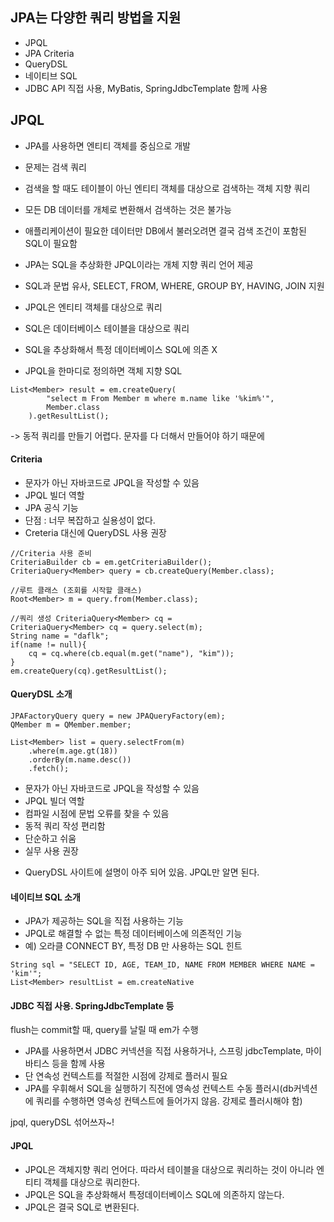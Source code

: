 ## JPA는 다양한 쿼리 방법을 지원
- JPQL
- JPA Criteria
- QueryDSL
- 네이티브 SQL
- JDBC API 직접 사용, MyBatis, SpringJdbcTemplate 함께 사용

## JPQL
- JPA를 사용하면 엔티티 객체를 중심으로 개발
- 문제는 검색 쿼리
- 검색을 할 때도 테이블이 아닌 엔티티 객체를 대상으로 검색하는 객체 지향 쿼리
- 모든 DB 데이터를 개체로 변환해서 검색하는 것은 불가능
- 애플리케이션이 필요한 데이터만 DB에서 불러오려면 결국 검색 조건이 포함된 SQL이 필요함
- JPA는 SQL을 추상화한 JPQL이라는 개체 지향 쿼리 언어 제공
- SQL과 문법 유사, SELECT, FROM, WHERE, GROUP BY, HAVING, JOIN 지원

- JPQL은 엔티티 객체를 대상으로 쿼리
- SQL은 데이터베이스 테이블을 대상으로 쿼리
- SQL을 추상화해서 특정 데이터베이스 SQL에 의존 X
- JPQL을 한마디로 정의하면 객체 지향 SQL

```agsl
List<Member> result = em.createQuery(
        "select m From Member m where m.name like '%kim%'",
        Member.class
    ).getResultList();
```
-> 동적 쿼리를 만들기 어렵다. 문자를 다 더해서 만들어야 하기 때문에

#### Criteria
- 문자가 아닌 자바코드로 JPQL을 작성할 수 있음
- JPQL 빌더 역할
- JPA 공식 기능
- 단점 : 너무 복잡하고 실용성이 없다.
- Creteria 대신에 QueryDSL 사용 권장

```agsl
//Criteria 사용 준비
CriteriaBuilder cb = em.getCriteriaBuilder();
CriteriaQuery<Member> query = cb.createQuery(Member.class);

//루트 클래스 (조회를 시작할 클래스)
Root<Member> m = query.from(Member.class);

//쿼리 생성 CriteriaQuery<Member> cq =
CriteriaQuery<Member> cq = query.select(m);
String name = "daflk";
if(name != null){
    cq = cq.where(cb.equal(m.get("name"), "kim"));
}
em.createQuery(cq).getResultList();
```

#### QueryDSL 소개
```agsl
JPAFactoryQuery query = new JPAQueryFactory(em);
QMember m = QMember.member;

List<Member> list = query.selectFrom(m)
    .where(m.age.gt(18))
    .orderBy(m.name.desc())
    .fetch();
```

- 문자가 아닌 자바코드로 JPQL을 작성할 수 있음
- JPQL 빌더 역할
- 컴파일 시점에 문법 오류를 찾을 수 있음
- 동적 쿼리 작성 편리함
- 단순하고 쉬움
- 실무 사용 권장
* QueryDSL 사이트에 설명이 아주 되어 있음. JPQL만 알면 된다.

#### 네이티브 SQL 소개
- JPA가 제공하는 SQL을 직접 사용하는 기능
- JPQL로 해결할 수 없는 특정 데이터베이스에 의존적인 기능
- 예) 오라클 CONNECT BY, 특정 DB 만 사용하는 SQL 힌트
```agsl
String sql = "SELECT ID, AGE, TEAM_ID, NAME FROM MEMBER WHERE NAME = 'kim'";
List<Member> resultList = em.createNative
```

#### JDBC 직접 사용. SpringJdbcTemplate 등
flush는 commit할 때, query를 날릴 때 em가 수행
- JPA를 사용하면서 JDBC 커넥션을 직접 사용하거나, 스프링 jdbcTemplate, 마이바티스 등을 함께 사용
- 단 연속성 컨텍스트를 적절한 시점에 강제로 플러시 필요
- JPA를 우휘해서 SQL을 실행하기 직전에 영속성 컨텍스트 수동 플러시(db커넥션에 쿼리를 수행하면 영속성 컨텍스트에 들어가지 않음. 강제로 플러시해야 함)

jpql, queryDSL 섞어쓰자~!

#### JPQL
- JPQL은 객체지향 쿼리 언어다. 따라서 테이블을 대상으로 쿼리하는 것이 아니라 엔티티 객체를 대상으로 쿼리한다.
- JPQL은 SQL을 추상화해서 특정데이터베이스 SQL에 의존하지 않는다.
- JPQL은 결국 SQL로 변환된다.

